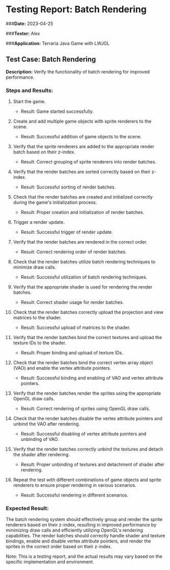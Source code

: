 # Testing Report: Batch Rendering

###**Date:** 2023-04-25

###**Tester:** Alex

###**Application:** Terraria Java Game with LWJGL

## Test Case: Batch Rendering

**Description:**
Verify the functionality of batch rendering for improved performance.

### Steps and Results:

1. Start the game.
    - Result: Game started successfully.

2. Create and add multiple game objects with sprite renderers to the scene.
    - Result: Successful addition of game objects to the scene.

3. Verify that the sprite renderers are added to the appropriate render batch based on their z-index.
    - Result: Correct grouping of sprite renderers into render batches.

4. Verify that the render batches are sorted correctly based on their z-index.
    - Result: Successful sorting of render batches.

5. Check that the render batches are created and initialized correctly during the game's initialization process.
    - Result: Proper creation and initialization of render batches.

6. Trigger a render update.
    - Result: Successful trigger of render update.

7. Verify that the render batches are rendered in the correct order.
    - Result: Correct rendering order of render batches.

8. Check that the render batches utilize batch rendering techniques to minimize draw calls.
    - Result: Successful utilization of batch rendering techniques.

9. Verify that the appropriate shader is used for rendering the render batches.
    - Result: Correct shader usage for render batches.

10. Check that the render batches correctly upload the projection and view matrices to the shader.
    - Result: Successful upload of matrices to the shader.

11. Verify that the render batches bind the correct textures and upload the texture IDs to the shader.
    - Result: Proper binding and upload of texture IDs.

12. Check that the render batches bind the correct vertex array object (VAO) and enable the vertex attribute pointers.
    - Result: Successful binding and enabling of VAO and vertex attribute pointers.

13. Verify that the render batches render the sprites using the appropriate OpenGL draw calls.
    - Result: Correct rendering of sprites using OpenGL draw calls.

14. Check that the render batches disable the vertex attribute pointers and unbind the VAO after rendering.
    - Result: Successful disabling of vertex attribute pointers and unbinding of VAO.

15. Verify that the render batches correctly unbind the textures and detach the shader after rendering.
    - Result: Proper unbinding of textures and detachment of shader after rendering.

16. Repeat the test with different combinations of game objects and sprite renderers to ensure proper rendering in various scenarios.
    - Result: Successful rendering in different scenarios.

### Expected Result:
The batch rendering system should effectively group and render the sprite renderers based on their z-index, resulting in improved performance by minimizing draw calls and efficiently utilizing OpenGL's rendering capabilities. The render batches should correctly handle shader and texture bindings, enable and disable vertex attribute pointers, and render the sprites in the correct order based on their z-index.

Note: This is a testing report, and the actual results may vary based on the specific implementation and environment.
